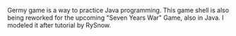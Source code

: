 Germy game is a way to practice Java programming. This game shell is also being reworked for the upcoming "Seven Years War" Game, also in Java.
I modeled it after tutorial by RySnow. 
